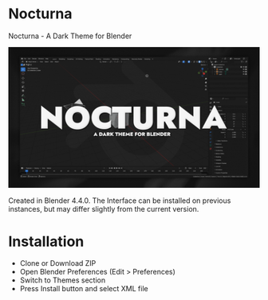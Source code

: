 # Nocturna
Nocturna - A Dark Theme for Blender

![alt text](https://github.com/AlejandroSqr/Nocturna/blob/main/assets/Nocturna.png "NocturnaPreview")


Created in Blender 4.4.0. The Interface can be installed on previous instances, but may differ slightly from the current version.

# Installation
-  Clone or Download ZIP
-  Open Blender Preferences (Edit > Preferences)
-  Switch to Themes section
-  Press Install button and select XML file
